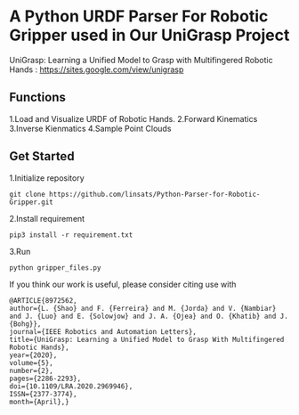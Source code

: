 # A Python URDF Parser For Robotic Gripper used in Our UniGrasp Project
UniGrasp: Learning a Unified Model to Grasp with Multifingered Robotic Hands
: https://sites.google.com/view/unigrasp

## Functions
1.Load and Visualize URDF of Robotic Hands.
2.Forward Kinematics 
3.Inverse Kienmatics
4.Sample Point Clouds

## Get Started
1.Initialize repository
```
git clone https://github.com/linsats/Python-Parser-for-Robotic-Gripper.git
```

2.Install requirement
```
pip3 install -r requirement.txt
```

3.Run
```
python gripper_files.py

```


If you think our work is useful, please consider citing use with
```
@ARTICLE{8972562,
author={L. {Shao} and F. {Ferreira} and M. {Jorda} and V. {Nambiar} and J. {Luo} and E. {Solowjow} and J. A. {Ojea} and O. {Khatib} and J. {Bohg}},
journal={IEEE Robotics and Automation Letters},
title={UniGrasp: Learning a Unified Model to Grasp With Multifingered Robotic Hands},
year={2020},
volume={5},
number={2},
pages={2286-2293},
doi={10.1109/LRA.2020.2969946},
ISSN={2377-3774},
month={April},}
```

